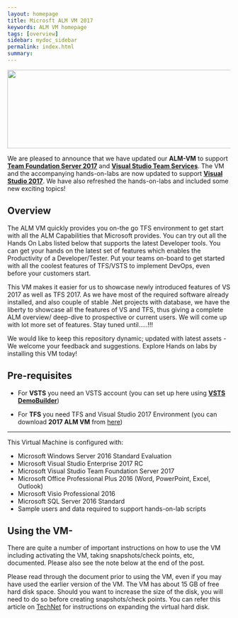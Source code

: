 ```yaml
---
layout: homepage
title: Microsft ALM VM 2017
keywords: ALM VM homepage
tags: [overview]
sidebar: mydoc_sidebar
permalink: index.html
summary: 
---
```

        
 <img src="http://vsalmvm.azurewebsites.net/wp-content/uploads/2015/09/ALM-VM-banner-0915.png" width="760" height="177" />

We are pleased to announce that we have updated our **ALM-VM** to support **[Team Foundation Server 2017](https://www.visualstudio.com/en-us/news/releasenotes/tfs2017-relnotes)** and **[Visual Studio Team Services](https://www.visualstudio.com/team-services/)**. The VM and the accompanying hands-on-labs are now updated to support **[Visual Studio 2017](https://www.visualstudio.com/downloads/)**. We have also refreshed the hands-on-labs and included some new exciting topics!

## Overview   
The ALM VM quickly provides you on-the go TFS environment to get start with all the ALM Capabilities that Microsoft provides. You can try out all the Hands On Labs listed below that supports the latest Developer tools. You can get your hands on the latest set of features which enables the Productivity of a Developer/Tester. Put your teams on-board to get started with all the coolest features of TFS/VSTS to implement DevOps, even before your customers start.

This VM makes it easier for us to showcase newly introduced features of VS 2017 as well as TFS 2017. As we have most of the required software already installed, and also couple of stable .Net projects with database, we have the liberty to showcase all the features of VS and TFS, thus giving a complete ALM overview/ deep-dive to prospective or current users. We will come up with lot more set of features. Stay tuned until.....!!!

We would like to keep this repository dynamic; updated with latest assets - We welcome your feedback and suggestions. Explore Hands on labs by installing this VM today! 

## Pre-requisites

- For **VSTS** you need an VSTS account (you can set up here using **[VSTS DemoBuilder]()**)

- For **TFS** you need TFS and Visual Studio 2017 Environment (you can download **2017 ALM VM** from [here](http://vsalmvm.azurewebsites.net/alm-vm-2015-available-now))

---------------------------------------------------------------------------------------------------------------------------------------------

This Virtual Machine is configured with:

- Microsoft Windows Server 2016 Standard Evaluation
- Microsoft Visual Studio Enterprise 2017 RC
- Microsoft Visual Studio Team Foundation Server 2017
- Microsoft Office Professional Plus 2016 (Word, PowerPoint, Excel, Outlook)
- Microsoft Visio Professional 2016
- Microsoft SQL Server 2016 Standard
- Sample users and data required to support hands-on-lab scripts


## Using the VM-

There are quite a number of important instructions on how to use the VM including activating the VM, taking snapshots/check points, etc, documented. Please also see the note below at the end of the post.

Please read through the document prior to using the VM, even if you may have used the earlier version of the VM. The VM has about 15 GB of free hard disk space. Should you want to increase the size of the disk, you will need to do so before creating snapshots/check points. You can refer this article on [TechNet]() for instructions on expanding the virtual hard disk.


